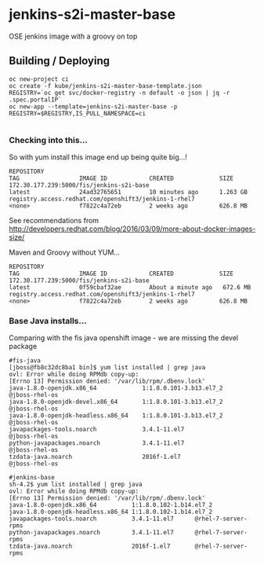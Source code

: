 # jenkins-s2i-master-base
OSE jenkins image with a groovy on top

## Building / Deploying

```
oc new-project ci
oc create -f kube/jenkins-s2i-master-base-template.json
REGISTRY=`oc get svc/docker-registry -n default -o json | jq -r .spec.portalIP`
oc new-app --template=jenkins-s2i-master-base -p REGISTRY=$REGISTRY,IS_PULL_NAMESPACE=ci


```


### Checking into this...

So with yum install this image end up being quite big...!

```
REPOSITORY                                                                   TAG                 IMAGE ID            CREATED             SIZE
172.30.177.239:5000/fis/jenkins-s2i-base                                     latest              24ad32765651        10 minutes ago      1.263 GB
registry.access.redhat.com/openshift3/jenkins-1-rhel7                        <none>              f7822c4a72eb        2 weeks ago         626.8 MB
```

See recommendations from http://developers.redhat.com/blog/2016/03/09/more-about-docker-images-size/

Maven and Groovy without YUM...
```
REPOSITORY                                                                   TAG                 IMAGE ID            CREATED             SIZE
172.30.177.239:5000/fis/jenkins-s2i-base                                     latest              0f59cbaf32ae        About a minute ago   672.6 MB
registry.access.redhat.com/openshift3/jenkins-1-rhel7                        <none>              f7822c4a72eb        2 weeks ago         626.8 MB
```

### Base Java installs...

Comparing with the fis java openshift image - we are missing the devel package

```
#fis-java
[jboss@fb8c32dc8ba1 bin]$ yum list installed | grep java
ovl: Error while doing RPMdb copy-up:
[Errno 13] Permission denied: '/var/lib/rpm/.dbenv.lock'
java-1.8.0-openjdk.x86_64             1:1.8.0.101-3.b13.el7_2     @jboss-rhel-os
java-1.8.0-openjdk-devel.x86_64       1:1.8.0.101-3.b13.el7_2     @jboss-rhel-os
java-1.8.0-openjdk-headless.x86_64    1:1.8.0.101-3.b13.el7_2     @jboss-rhel-os
javapackages-tools.noarch             3.4.1-11.el7                @jboss-rhel-os
python-javapackages.noarch            3.4.1-11.el7                @jboss-rhel-os
tzdata-java.noarch                    2016f-1.el7                 @jboss-rhel-os

#jenkins-base
sh-4.2$ yum list installed | grep java
ovl: Error while doing RPMdb copy-up:
[Errno 13] Permission denied: '/var/lib/rpm/.dbenv.lock'
java-1.8.0-openjdk.x86_64          1:1.8.0.102-1.b14.el7_2
java-1.8.0-openjdk-headless.x86_64 1:1.8.0.102-1.b14.el7_2
javapackages-tools.noarch          3.4.1-11.el7      @rhel-7-server-rpms
python-javapackages.noarch         3.4.1-11.el7      @rhel-7-server-rpms
tzdata-java.noarch                 2016f-1.el7       @rhel-7-server-rpms

```